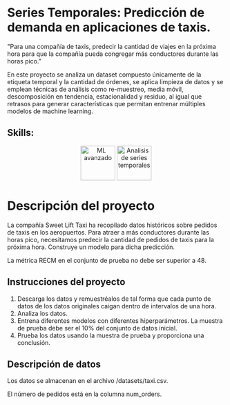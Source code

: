 # Series Temporales: Predicción de demanda en aplicaciones de taxis.

"Para una compañía de taxis, predecir la cantidad de viajes en la próxima hora para que la compañía pueda congregar más conductores durante las horas pico."

En este proyecto se analiza un dataset compuesto únicamente de la etiqueta temporal y la cantidad de órdenes, se aplica limpieza de datos y se emplean técnicas de análisis como re-muestreo, media móvil, descomposición en tendencia, estacionalidad y residuo, al igual que retrasos para generar características que permitan entrenar múltiples modelos de machine learning.

## Skills:
<div align='center'>
  <img width="80" alt="ML avanzado" src="https://github.com/user-attachments/assets/64c66a60-e738-40b0-b89c-c1840ff9ba80">
<img width="80" alt="Analisis de series temporales" src="https://github.com/user-attachments/assets/1310b36f-456a-4cad-8241-556d0d6ee18c">



</div>

# Descripción del proyecto
La compañía Sweet Lift Taxi ha recopilado datos históricos sobre pedidos de taxis en los aeropuertos. Para atraer a más conductores durante las horas pico, necesitamos predecir la cantidad de pedidos de taxis para la próxima hora. Construye un modelo para dicha predicción.

La métrica RECM en el conjunto de prueba no debe ser superior a 48.

## Instrucciones del proyecto
1. Descarga los datos y remuestréalos de tal forma que cada punto de datos de los datos originales caigan dentro de intervalos de una hora.
2. Analiza los datos.
3. Entrena diferentes modelos con diferentes hiperparámetros. La muestra de prueba debe ser el 10% del conjunto de datos inicial.
4. Prueba los datos usando la muestra de prueba y proporciona una conclusión.
## Descripción de datos

Los datos se almacenan en el archivo /datasets/taxi.csv.

El número de pedidos está en la columna num_orders.

